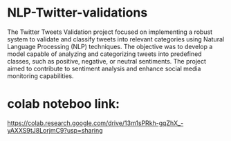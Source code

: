 # NLP-Twitter-validations

The Twitter Tweets Validation project focused on implementing a robust system to validate and classify tweets into relevant categories using Natural Language Processing (NLP) techniques. The objective was to develop a model capable of analyzing and categorizing tweets into predefined classes, such as positive, negative, or neutral sentiments. The project aimed to contribute to sentiment analysis and enhance social media monitoring capabilities.

# colab noteboo link:
https://colab.research.google.com/drive/13m1sPRkh-gqZhX_-yAXXS9tJ8LorjmC9?usp=sharing
